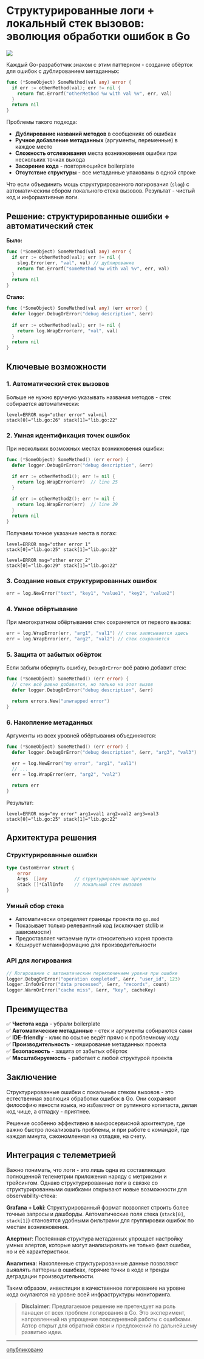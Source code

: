 # Структурированные логи + локальный стек вызовов: эволюция обработки ошибок в Go

![](https://habrastorage.org/webt/-t/be/lw/-tbelwsaidub6lf1wbg3pbf-jia.jpeg)

Каждый Go-разработчик знаком с этим паттерном - создание обёрток для ошибок с дублированием метаданных:

```go
func (*SomeObject) SomeMethod(val any) error {
  if err := otherMethod(val); err != nil {
    return fmt.Errorf("otherMethod %w with val %v", err, val)
  }
  return nil
}
```

Проблемы такого подхода:
- **Дублирование названий методов** в сообщениях об ошибках
- **Ручное добавление метаданных** (аргументы, переменные) в каждое место
- **Сложность отслеживания** места возникновения ошибки при нескольких точках выхода
- **Засорение кода** - повторяющийся boilerplate
- **Отсутствие структуры** - все метаданные упакованы в одной строке

Что если объединить мощь структурированного логирования (`slog`) с автоматическим сбором локального стека вызовов. Результат - чистый код и информативные логи.

<cut/>

## Решение: структурированные ошибки + автоматический стек

**Было:**
```go
func (*SomeObject) SomeMethod(val any) error {
  if err := otherMethod(val); err != nil {
    slog.Error(err, "val", val) // дублирование
    return fmt.Errorf("someMethod %w with val %v", err, val)
  }
  return nil
}
```

**Стало:**
```go
func (*SomeObject) SomeMethod(val any) (err error) {
  defer logger.DebugOrError("debug description", &err)
   
  if err := otherMethod(val); err != nil {
    return log.WrapError(err, "val", val)
  }
  return nil
}
```

## Ключевые возможности

### 1. Автоматический стек вызовов

Больше не нужно вручную указывать названия методов - стек собирается автоматически:

```
level=ERROR msg="other error" val=nil 
stack[0]="lib.go:26" stack[1]="lib.go:22"
```

### 2. Умная идентификация точек ошибок

При нескольких возможных местах возникновения ошибки:

```go
func (*SomeObject) SomeMethod() (err error) {
  defer logger.DebugOrError("debug description", &err)

  if err := otherMethod1(); err != nil {
    return log.WrapError(err)  // line 25
  }
  
  if err := otherMethod2(); err != nil {
    return log.WrapError(err)  // line 29
  }
  return nil
}
```

Получаем точное указание места в логах:

```
level=ERROR msg="other error 1"
stack[0]="lib.go:25" stack[1]="lib.go:22"

level=ERROR msg="other error 2"
stack[0]="lib.go:29" stack[1]="lib.go:22"
```

### 3. Создание новых структурированных ошибок

```go
err = log.NewError("text", "key1", "value1", "key2", "value2")
```

### 4. Умное обёртывание

При многократном обёртывании стек сохраняется от первого вызова:

```go
err = log.WrapError(err, "arg1", "val1") // стек записывается здесь
err = log.WrapError(err, "arg2", "val2") // стек сохраняется
```

### 5. Защита от забытых обёрток

Если забыли обернуть ошибку, `DebugOrError` всё равно добавит стек:

```go
func (*SomeObject) SomeMethod() (err error) {
  // стек всё равно добавится, но только на этот вызов
  defer logger.DebugOrError("debug description", &err) 

  return errors.New("unwrapped error") 
}
```

### 6. Накопление метаданных

Аргументы из всех уровней обёртывания объединяются:

```go
func (*SomeObject) SomeMethod() (err error) {
  defer logger.DebugOrError("debug description", &err, "arg3", "val3")

  err = log.NewError("my error", "arg1", "val1")
  // ...
  err = log.WrapError(err, "arg2", "val2")

  return err
}
```

Результат:
```
level=ERROR msg="my error" arg1=val1 arg2=val2 arg3=val3
stack[0]="lib.go:25" stack[1]="lib.go:22"
```

## Архитектура решения

### Структурированные ошибки

```go
type CustomError struct {
	error
	Args  []any          // структурированные аргументы
	Stack []*CallInfo    // локальный стек вызовов
}
```

### Умный сбор стека

- Автоматически определяет границы проекта по `go.mod`
- Показывает только релевантный код (исключает stdlib и зависимости)
- Предоставляет читаемые пути относительно корня проекта
- Кеширует метаинформацию для производительности

### API для логирования

```go
// Логирование с автоматическим переключением уровня при ошибке
logger.DebugOrError("operation completed", &err, "user_id", 123)
logger.InfoOrError("data processed", &err, "records", count)
logger.WarnOrError("cache miss", &err, "key", cacheKey)
```

## Преимущества

✅ **Чистота кода** - убрали boilerplate  
✅ **Автоматические метаданные** - стек и аргументы собираются сами  
✅ **IDE-friendly** - клик по ссылке ведёт прямо к проблемному коду  
✅ **Производительность** - кеширование метаданных проекта  
✅ **Безопасность** - защита от забытых обёрток  
✅ **Масштабируемость** - работает с любой структурой проекта  

## Заключение

Структурированные ошибки с локальным стеком вызовов - это естественная эволюция обработки ошибок в Go. Они сохраняют философию явности языка, но избавляют от рутинного копипаста, делая код чище, а отладку - приятнее.

Решение особенно эффективно в микросервисной архитектуре, где важно быстро локализовать проблемы, и при работе с командой, где каждая минута, сэкономленная на отладке, на счету.

## Интеграция с телеметрией

Важно понимать, что логи - это лишь одна из составляющих полноценной телеметрии приложения наряду с метриками и трейсингом. Однако структурированные логи в связке со структурированными ошибками открывают новые возможности для observability-стека:

**Grafana + Loki**: Структурированный формат позволяет строить более точные запросы и дашборды. Автоматические поля стека (`stack[0]`, `stack[1]`) становятся удобными фильтрами для группировки ошибок по местам возникновения.

**Алертинг**: Постоянная структура метаданных упрощает настройку умных алертов, которые могут анализировать не только факт ошибки, но и её характеристики.

**Аналитика**: Накопленные структурированные данные позволяют выявлять паттерны в ошибках, горячие точки в коде и тренды деградации производительности.

Таким образом, инвестиции в качественное логирование на уровне кода окупаются на уровне всей инфраструктуры мониторинга.

> **Disclaimer**: Предлагаемое решение не претендует на роль панацеи от всех проблем логирования в Go. Это эксперимент, направленный на упрощение повседневной работы с ошибками. Автор открыт для обратной связи и предложений по дальнейшему развитию идеи.

---

[опубликовано](https://habr.com/ru/topic/edit/915660/)